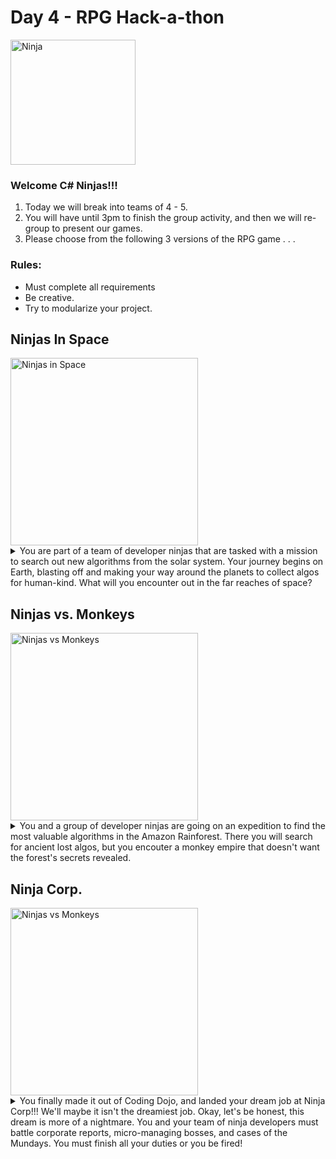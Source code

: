 # Day 4 - RPG Hack-a-thon

<img src="https://mrcoderdojo.org/dojo/wp-content/uploads/2018/11/ninja.jpg" alt="Ninja" width="200px" />

### Welcome C# Ninjas!!!

1. Today we will break into teams of 4 - 5.<br>
2. You will have until 3pm to finish the group activity, and then we will re-group to present our games.
3. Please choose from the following 3 versions of the RPG game . . . 


### Rules:
<ul>
    <li>Must complete all requirements</li>
    <li>Be creative.</li>
    <li>Try to modularize your project.</li>
</ul>


## Ninjas In Space
<img src="https://vectr.com/adion81/gDcNa2jhl.svg?width=680.46&height=223.55&select=gDcNa2jhlpage0" alt="Ninjas in Space" width="300px" >


<details>
    <summary>You are part of a team of developer ninjas that are tasked with a mission to search out new algorithms from the solar system.  Your journey begins on Earth, blasting off and making your way around the planets to collect algos for human-kind.  What will you encounter out in the far reaches of space?</summary>
    Requirements:
    <ul>
        <li>Must implement abstract classes and interfaces</li>
        <li>Must impelement 3 different levels of Ninjs, and Enemies</li>
        <li>Create a text based narrative around the theme.</li>
        <li>Allow the player to make choices about the encounters</li>
    </ul>
    [Repo Link]('https://github.com/adion81/cSharp-ninjasInSpace')

</details>


## Ninjas vs. Monkeys
<img src="https://vectr.com/adion81/aheA3tiun.svg?width=680.46&height=223.55&select=aheA3tiunpage0" alt="Ninjas vs Monkeys" width="300px">

<details>
    <summary>You and a group of developer ninjas are going on an expedition to find the most valuable algorithms in the Amazon Rainforest.  There you will search for ancient lost algos, but you encouter a monkey empire that doesn't want the forest's secrets revealed.</summary>
    Requirements:
    <ul>
        <li>Must implement abstract classes and interfaces</li>
        <li>Must impelement 3 different levels of Ninjs, and Enemies</li>
        <li>Create a text based narrative around the theme.</li>
        <li>Allow the player to make choices about the encounters</li>
    </ul>

</details>

## Ninja Corp.
<img src="https://vectr.com/adion81/ffuiRnLWA.svg?width=680.46&height=223.55&select=ffuiRnLWApage0" alt="Ninjas vs Monkeys" width="300px">

<details>
    <summary>You finally made it out of Coding Dojo, and landed your dream job at Ninja Corp!!!  We'll maybe it isn't the dreamiest job.  Okay, let's be honest, this dream is more of a nightmare.  You and your team of ninja developers must battle corporate reports, micro-managing bosses, and cases of the Mundays.  You must finish all your duties or you be fired!</summary>
    Requirements:
    <ul>
        <li>Must implement abstract classes and interfaces</li>
        <li>Must impelement 3 different levels of Ninjs, and Enemies</li>
        <li>Create a text based narrative around the theme.</li>
        <li>Allow the player to make choices about the encounters</li>
    </ul>
</details>